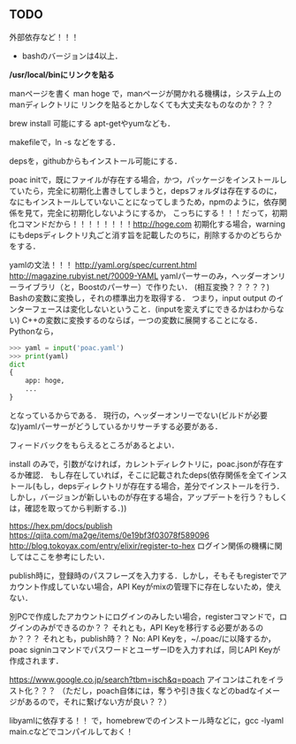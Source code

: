 ## TODO
外部依存など！！！
* bashのバージョンは4以上．


**/usr/local/binにリンクを貼る**

manページを書く
man hoge で，manページが開かれる機構は，システム上のmanディレクトリに
リンクを貼るとかしなくても大丈夫なものなのか？？？

brew install 可能にする
apt-getやyumなども．

makefileで，ln -s などをする．

depsを，githubからもインストール可能にする．

poac initで，既にファイルが存在する場合，かつ，パッケージをインストールしていたら，完全に初期化上書きしてしまうと，depsフォルダは存在するのに，なにもインストールしていないことになってしまうため，npmのように，依存関係を見て，完全に初期化しないようにするか，
こっちにする！！！だって，初期化コマンドだから！！！！！！！！http://hoge.com
初期化する場合，warningにもdepsディレクトリ丸ごと消す旨を記載したのちに，削除するかのどちらかをする．

yamlの文法！！！
http://yaml.org/spec/current.html
http://magazine.rubyist.net/?0009-YAML
yamlパーサーのみ，ヘッダーオンリーライブラリ（と，Boostのパーサー）で作りたい．
(相互変換？？？？？)
Bashの変数に変換し，それの標準出力を取得する．
つまり，input output のインターフェースは変化しないということ．(inputを変えずにできるかはわからない)
C++の変数に変換するのならば，一つの変数に展開することになる．
Pythonなら，
```python
>>> yaml = input('poac.yaml')
>>> print(yaml)
dict
{
	app: hoge,
	...
}
```
となっているからである．
現行の，ヘッダーオンリーでない(ビルドが必要な)yamlパーサーがどうしているかリサーチする必要がある．

フィードバックをもらえるところがあるとよい．

install のみで，引数がなければ，カレントディレクトリに，poac.jsonが存在するか確認．
もし存在していれば，そこに記載されたdeps(依存関係を全てインストール(もし，depsディレクトリが存在する場合，差分でインストールを行う．しかし，バージョンが新しいものが存在する場合，アップデートを行う？もしくは，確認を取ってから判断する．))

https://hex.pm/docs/publish
https://qiita.com/ma2ge/items/0e19bf3f03078f589096
http://blog.tokoyax.com/entry/elixir/register-to-hex
ログイン関係の機構に関してはここを参考にしたい．

publish時に，登録時のパスフレーズを入力する．しかし，そもそもregisterでアカウント作成していない場合，API Keyがmixの管理下に存在しないため，使えない．

別PCで作成したアカウントにログインのみしたい場合，registerコマンドで，ログインのみができるのか？？
それとも，API Keyを移行する必要があるのか？？？
それとも，publish時？？
No: API Keyを，~/.poac/に以降するか，poac signinコマンドでパスワードとユーザーIDを入力すれば，同じAPI Keyが作成されます．

https://www.google.co.jp/search?tbm=isch&q=poach
アイコンはこれをイラスト化？？？
（ただし，poach自体には，奪うや引き抜くなどのbadなイメージがあるので，それに繋げない方が良い？？）

libyamlに依存する！！
で，homebrewでのインストール時などに，gcc -lyaml main.cなどでコンパイルしておく！

